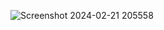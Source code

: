 ![Screenshot 2024-02-21 205558](https://github.com/get-programmed/SQL_for_Analysis/assets/88223554/07746161-cb04-4e86-95b9-53de4e29b47f)
